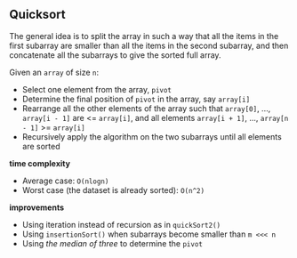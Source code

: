 ## Quicksort

The general idea is to split the array in such a way that all the items 
in the first subarray are smaller than all the items in the second subarray, 
and then concatenate all the subarrays to give the sorted full array.

Given an `array` of size `n`:
- Select one element from the array, `pivot`
- Determine the final position of `pivot` in the array, say `array[i]`
- Rearrange all the other elements of the array such that `array[0]`, ..., `array[i - 1]` 
are <= `array[i]`, and all elements `array[i + 1]`, ..., `array[n - 1]` >= `array[i]`
- Recursively apply the algorithm on the two subarrays until all elements are sorted

**time complexity**
- Average case: `O(nlogn)`
- Worst case (the dataset is already sorted): `O(n^2)`

**improvements**
- Using iteration instead of recursion as in `quickSort2()`
- Using `insertionSort()` when subarrays become smaller than `m <<< n`
- Using _the median of three_ to determine the `pivot`